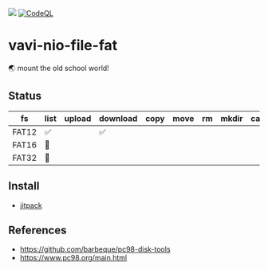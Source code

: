 [![](https://jitpack.io/v/umjammer/vavi-nio-file-fat.svg)](https://jitpack.io/#umjammer/vavi-nio-file-fat)
[![CodeQL](https://github.com/umjammer/vavi-nio-file-fat/actions/workflows/codeql-analysis.yml/badge.svg)](https://github.com/umjammer/vavi-nio-file-fat/actions/workflows/codeql-analysis.yml)

# vavi-nio-file-fat

🌏 mount the old school world!

## Status

| fs       | list | upload | download | copy | move | rm | mkdir | cache |
|----------|------|--------|----------|------|------|----|-------|-------|
| FAT12    | ✅   |        | ✅       |      |   |  |    |    |
| FAT16    | 🚧   |        |          |      |   |  |    |    |
| FAT32    | 🚧   |        |          |      |   |  |    |    |

## Install

 * [jitpack](https://jitpack.io/#umjammer/vavi-nio-file-fat)

## References

 * https://github.com/barbeque/pc98-disk-tools
 * https://www.pc98.org/main.html